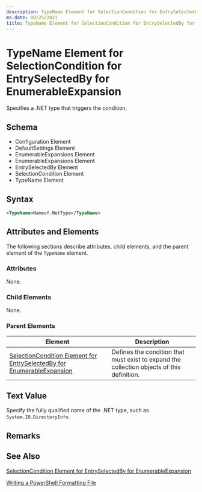 ```yaml
---
description: TypeName Element for SelectionCondition for EntrySelectedBy for EnumerableExpansion
ms.date: 08/25/2021
title: TypeName Element for SelectionCondition for EntrySelectedBy for EnumerableExpansion
---
```

# TypeName Element for SelectionCondition for EntrySelectedBy for EnumerableExpansion

Specifies a .NET type that triggers the condition.

## Schema

- Configuration Element
- DefaultSettings Element
- EnumerableExpansions Element
- EnumerableExpansions Element
- EntrySelectedBy Element
- SelectionCondition Element
- TypeName Element

## Syntax

```xml
<TypeName>Nameof.NetType</TypeName>
```

## Attributes and Elements

The following sections describe attributes, child elements, and the parent element of the `TypeName`
element.

### Attributes

None.

### Child Elements

None.

### Parent Elements

|Element|Description|
|-------------|-----------------|
|[SelectionCondition Element for EntrySelectedBy for EnumerableExpansion](./selectioncondition-element-for-entryselectedby-for-enumerableexpansion-format.md)|Defines the condition that must exist to expand the collection objects of this definition.|

## Text Value

Specify the fully qualified name of the .NET type, such as `System.IO.DirectoryInfo`.

## Remarks

## See Also

[SelectionCondition Element for EntrySelectedBy for EnumerableExpansion](./selectioncondition-element-for-entryselectedby-for-enumerableexpansion-format.md)

[Writing a PowerShell Formatting File](./writing-a-powershell-formatting-file.md)
